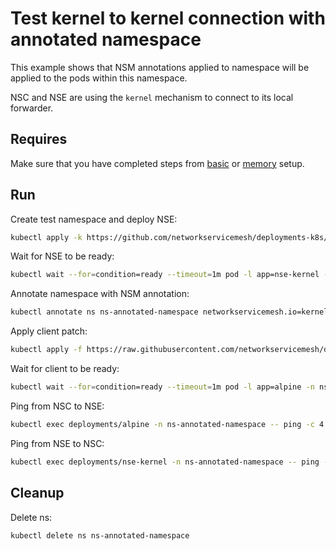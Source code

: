 # Test kernel to kernel connection with annotated namespace

This example shows that NSM annotations applied to namespace will be applied to the pods within this namespace.  

NSC and NSE are using the `kernel` mechanism to connect to its local forwarder.


## Requires

Make sure that you have completed steps from [basic](../../basic) or [memory](../../memory) setup.

## Run

Create test namespace and deploy NSE:
```bash
kubectl apply -k https://github.com/networkservicemesh/deployments-k8s/examples/features/annotated-namespace?ref=88d67490e2b0e8d057bd32659e15a02fe1c8bb42
```

Wait for NSE to be ready:
```bash
kubectl wait --for=condition=ready --timeout=1m pod -l app=nse-kernel -n ns-annotated-namespace
```

Annotate namespace with NSM annotation:
```bash
kubectl annotate ns ns-annotated-namespace networkservicemesh.io=kernel://annotated-namespace/nsm-1
```

Apply client patch:
```bash
kubectl apply -f https://raw.githubusercontent.com/networkservicemesh/deployments-k8s/88d67490e2b0e8d057bd32659e15a02fe1c8bb42/examples/features/annotated-namespace/client.yaml
```

Wait for client to be ready:
```bash
kubectl wait --for=condition=ready --timeout=1m pod -l app=alpine -n ns-annotated-namespace
```

Ping from NSC to NSE:
```bash
kubectl exec deployments/alpine -n ns-annotated-namespace -- ping -c 4 172.16.1.100
```

Ping from NSE to NSC:
```bash
kubectl exec deployments/nse-kernel -n ns-annotated-namespace -- ping -c 4 172.16.1.101
```


## Cleanup

Delete ns:
```bash
kubectl delete ns ns-annotated-namespace
```
